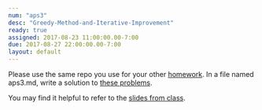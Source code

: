```yaml
---
num: "aps3"
desc: "Greedy-Method-and-Iterative-Improvement"
ready: true
assigned: 2017-08-23 11:00:00.00-7:00
due: 2017-08-27 22:00:00.00-7:00
layout: default
---
```


Please use the same repo you use for your other [homework](/hwk/h01/). In a file named aps3.md, write a solution to [these problems](/hwk/aps3/aps3problems.pdf).

You may find it helpful to refer to the [slides from class](/hwk/aps3/aps3NotesAug23.pptx).
